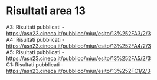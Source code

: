 # Risultati area 13

A3: Risultati pubblicati - https://asn23.cineca.it/pubblico/miur/esito/13%252FA3/2/3<br>A4: Risultati pubblicati - https://asn23.cineca.it/pubblico/miur/esito/13%252FA4/2/3<br>A5: Risultati pubblicati - https://asn23.cineca.it/pubblico/miur/esito/13%252FA5/2/3<br>C1: Risultati pubblicati - https://asn23.cineca.it/pubblico/miur/esito/13%252FC1/2/3<br>